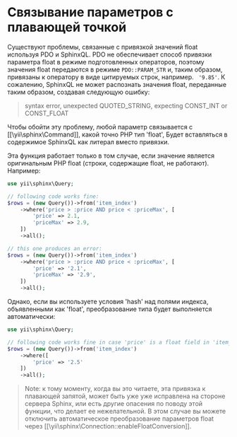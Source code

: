 Связывание параметров с плавающей точкой
====================

Существуют проблемы, связанные с привязкой значений float используя PDO и SphinxQL.
PDO не обеспечивает способ привязки параметра float в режиме подготовленных операторов, поэтому значения float передаются в режиме `PDO::PARAM_STR` и, таким образом, привязаны к оператору в виде цитируемых строк, например. ` '9.85'`.
К сожалению, SphinxQL не может распознать значения float, переданные таким образом, создавая следующую ошибку:

> syntax error, unexpected QUOTED_STRING, expecting CONST_INT or CONST_FLOAT

Чтобы обойти эту проблему, любой параметр связывается с [[\yii\sphinx\Command]], какой точно PHP тип 'float',
Будет вставляться в содержимое SphinxQL как литерал вместо привязки.

Эта функция работает только в том случае, если значение является оригинальным PHP float (строки, содержащие float, не работают).
Например:

```php
use yii\sphinx\Query;

// following code works fine:
$rows = (new Query())->from('item_index')
    ->where('price > :price AND price < :priceMax', [
        'price' => 2.1,
        'priceMax' => 2.9,
    ])
    ->all();

// this one produces an error:
$rows = (new Query())->from('item_index')
    ->where('price > :price AND price < :priceMax', [
        'price' => '2.1',
        'priceMax' => '2.9',
    ])
    ->all();
```

Однако, если вы используете условия 'hash' над полями индекса, объявленными как 'float', преобразование типа будет выполняется автоматически:

```php
use yii\sphinx\Query;

// following code works fine in case 'price' is a float field in 'item_index':
$rows = (new Query())->from('item_index')
    ->where([
        'price' => '2.5'
    ])
    ->all();
```

> Note: к тому моменту, когда вы это читаете, эта привязка к плавающей запятой, может быть уже уже исправлена на стороне сервера Sphinx, или есть другие опасения по поводу этой функции, что делает ее нежелательной. В этом случае вы можете отключить автоматическое преобразование параметров float через
[[\yii\sphinx\Connection::enableFloatConversion]].

